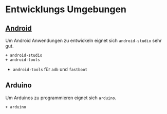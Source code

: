# Entwicklungs Umgebungen



## [Android](https://wiki.archlinux.org/index.php/Android)

Um Android Anwendungen zu entwickeln eignet sich `android-studio` sehr gut.

    + android-studio
    + android-tools

* `android-tools` für `adb` und `fastboot`


## Arduino 

Um Arduinos zu programmieren eignet sich `arduino`.

    + arduino

